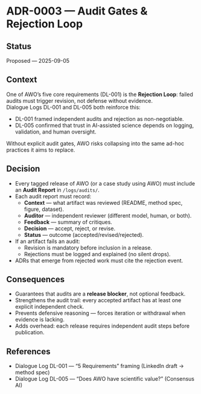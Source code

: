 # ADR-0003 — Audit Gates & Rejection Loop

## Status
Proposed — 2025-09-05

## Context
One of AWO’s five core requirements (DL-001) is the **Rejection Loop**: failed audits must trigger revision, not defense without evidence.  
Dialogue Logs DL-001 and DL-005 both reinforce this:  
- DL-001 framed independent audits and rejection as non-negotiable.  
- DL-005 confirmed that trust in AI-assisted science depends on logging, validation, and human oversight.  

Without explicit audit gates, AWO risks collapsing into the same ad-hoc practices it aims to replace.

## Decision
- Every tagged release of AWO (or a case study using AWO) must include an **Audit Report** in `/logs/audits/`.  
- Each audit report must record:  
  - **Context** — what artifact was reviewed (README, method spec, figure, dataset).  
  - **Auditor** — independent reviewer (different model, human, or both).  
  - **Feedback** — summary of critiques.  
  - **Decision** — accept, reject, or revise.  
  - **Status** — outcome (accepted/revised/rejected).  
- If an artifact fails an audit:  
  - Revision is mandatory before inclusion in a release.  
  - Rejections must be logged and explained (no silent drops).  
- ADRs that emerge from rejected work must cite the rejection event.  

## Consequences
- Guarantees that audits are a **release blocker**, not optional feedback.  
- Strengthens the audit trail: every accepted artifact has at least one explicit independent check.  
- Prevents defensive reasoning — forces iteration or withdrawal when evidence is lacking.  
- Adds overhead: each release requires independent audit steps before publication.

## References
- Dialogue Log DL-001 — “5 Requirements” framing (LinkedIn draft → method spec)  
- Dialogue Log DL-005 — “Does AWO have scientific value?” (Consensus AI)  

